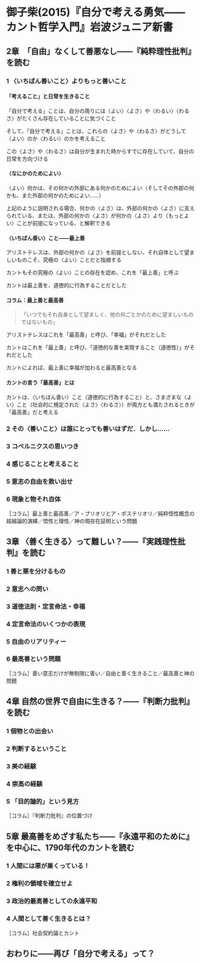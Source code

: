 # 御子柴(2015)『自分で考える勇気——カント哲学入門』岩波ジュニア新書

## 2章　「自由」なくして善悪なし——『純粋理性批判』を読む

### 1 〈いちばん善いこと〉よりもっと善いこと

#### 「考えること」と日常を生きること

「自分で考える」ことは、自分の周りには〈よい〉〈よさ〉や〈わるい〉〈わるさ〉がたくさん存在していることに気づくこと

そして、「自分で考える」ことは、これらの〈よさ〉や〈わるさ〉がどうして〈よい〉のか〈わるい〉のかを考えること

この〈よさ〉や〈わるさ〉は自分が生まれた時からすでに存在していて、自分の日常を方向づける

#### 〈なにかのためによい〉

〈よい〉何かは、その何かの外部にある何かのためによい（そしてその外部の何かも、また外部の何かのためによい……）

上記のように説明される場合、何かの〈よさ〉は、外部の何かの〈よさ〉に支えられている、または、外部の何かの〈よさ〉が何かの〈よさ〉より〈もっとよい〉ことが前提になっている、と解釈できる

#### 〈いちばん善い〉こと——最上善

アリストテレスは、外部の何かの〈よさ〉を前提としない、それ自体として望ましいものこそ、究極の〈よい〉ことだと指摘する

カントもその究極の〈よい〉ことの存在を認め、これを「最上善」と呼ぶ

カントは最上善を、道徳的に行為することだとした

#### コラム：最上善と最高善

> 「いつでもそれ自身として望ましく、他の何ごとかのために望ましいものではないもの」

アリストテレスはこれを「最高善」と呼び、「幸福」がそれだとした

カントはこれを「最上善」と呼び、「道徳的な善を実現すること（道徳性）」がそれだとした

カントによれば、最上善に幸福が加わると最高善となる

#### カントの言う「最高善」とは

カントは、〈いちばん善い〉こと（道徳的に行為すること）と、さまざまな〈よい〉こと（社会的に規定された〈よさ〉〈わるさ〉）が両方とも満たされるときが「最高善」だと考える

### 2 その〈善いこと〉は誰にとっても善いはずだ．しかし……
### 3 コペルニクスの思いつき
### 4 感じることと考えること
### 5 意志の自由を救い出せ
### 6 現象と物それ自体
［コラム］最上善と最高善／ア・プリオリとア・ポステリオリ／純粋悟性概念の超越論的演繹／悟性と理性／神の現存在証明という問題

## 3章 〈善く生きる〉って難しい？——『実践理性批判』を読む
### 1 善と悪を分けるもの
### 2 意志への問い
### 3 道徳法則・定言命法・幸福
### 4 定言命法のいくつかの表現
### 5 自由のリアリティー
### 6 最高善という問題
［コラム］善い意志だけが無制限に善い／自由と善く生きること／最高善と神の問題

## 4章 自然の世界で自由に生きる？——『判断力批判』を読む
### 1 個物との出会い
### 2 判断するということ
### 3 美の経験
### 4 崇高の経験
### 5 「目的論的」という見方
［コラム］『判断力批判』の位置づけ

## 5章 最高善をめざす私たち——『永遠平和のために』を中心に、1790年代のカントを読む
### 1 人間には悪が巣くっている！
### 2 権利の領域を確立せよ
### 3 政治的最高善としての永遠平和
### 4 人間として善く生きるとは？
［コラム］社会契約論とカント

## おわりに——再び「自分で考える」って？
